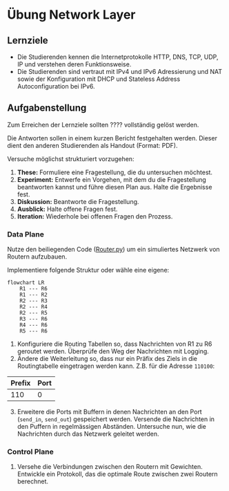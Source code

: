 # Übung Network Layer

## Lernziele

- Die Studierenden kennen die Internetprotokolle HTTP, DNS, TCP, UDP, IP und verstehen deren Funktionsweise.
- Die Studierenden sind vertraut mit IPv4 und IPv6 Adressierung und NAT sowie der Konfiguration mit DHCP und Stateless
  Address Autoconfiguration bei IPv6.

## Aufgabenstellung

Zum Erreichen der Lernziele sollten ???? vollständig gelöst werden.

Die Antworten sollen in einem kurzen Bericht festgehalten werden.
Dieser dient den anderen Studierenden als Handout (Format: PDF).

Versuche möglichst strukturiert vorzugehen:

1. **These:** Formuliere eine Fragestellung, die du untersuchen möchtest.
2. **Experiment:** Entwerfe ein Vorgehen, mit dem du die Fragestellung beantworten kannst und führe diesen Plan aus.
   Halte die Ergebnisse fest.
3. **Diskussion:** Beantworte die Fragestellung.
4. **Ausblick:** Halte offene Fragen fest.
5. **Iteration:** Wiederhole bei offenen Fragen den Prozess.

### Data Plane

Nutze den beiliegenden Code ([Router.py](Router.py)) um ein simuliertes Netzwerk von Routern aufzubauen.

Implementiere folgende Struktur oder wähle eine eigene:

```mermaid
flowchart LR
    R1 --- R6
    R1 --- R2
    R2 --- R3
    R2 --- R4
    R2 --- R5
    R3 --- R6
    R4 --- R6
    R5 --- R6
```

1. Konfiguriere die Routing Tabellen so, dass Nachrichten von R1 zu R6 geroutet werden. Überprüfe den Weg der
   Nachrichten mit Logging.
2. Ändere die Weiterleitung so, dass nur ein Präfix des Ziels in die Routingtabelle eingetragen werden kann. Z.B. für
   die Adresse `110100`:

| Prefix | Port |
|--------|------|
| 110    | 0    |

3. Erweitere die Ports mit Buffern in denen Nachrichten an den Port (`send_in`, `send_out`) gespeichert werden. Versende
   die Nachrichten in den Puffern in regelmässigen Abständen. Untersuche nun, wie die Nachrichten durch das Netzwerk
   geleitet werden.

### Control Plane

1. Versehe die Verbindungen zwischen den Routern mit Gewichten. Entwickle ein Protokoll, das die optimale Route zwischen
   zwei Routern berechnet.